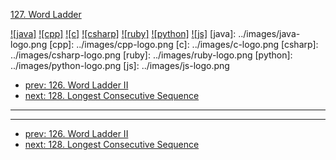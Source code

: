 [127. Word Ladder](https://leetcode.com/problems/word-ladder/)

[![java]](../java/127-word-ladder.md)
[![cpp]](../cpp/127-word-ladder.md)
[![c]](../c/127-word-ladder.md)
[![csharp]](../csharp/127-word-ladder.md)
[![ruby]](../ruby/127-word-ladder.md)
[![python]](../python/127-word-ladder.md)
[![js]](../js/127-word-ladder.md)
[java]: ../images/java-logo.png
[cpp]: ../images/cpp-logo.png
[c]: ../images/c-logo.png
[csharp]: ../images/csharp-logo.png
[ruby]: ../images/ruby-logo.png
[python]: ../images/python-logo.png
[js]: ../images/js-logo.png

- [prev: 126. Word Ladder II](126-word-ladder-ii.md)
- [next: 128. Longest Consecutive Sequence](128-longest-consecutive-sequence.md)

---


---

- [prev: 126. Word Ladder II](126-word-ladder-ii.md)
- [next: 128. Longest Consecutive Sequence](128-longest-consecutive-sequence.md)
